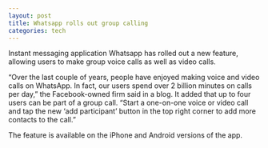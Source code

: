 ```yaml
---
layout: post
title: Whatsapp rolls out group calling
categories: tech
---
```

 
 Instant messaging application Whatsapp has rolled out a new feature, allowing users to make group voice calls as well as video calls.

“Over the last couple of years, people have enjoyed making voice and video calls on WhatsApp. In fact, our users spend over 2 billion minutes on calls per day,” the Facebook-owned firm said in a blog. It added that up to four users can be part of a group call. “Start a one-on-one voice or video call and tap the new ‘add participant’ button in the top right corner to add more contacts to the call.”

The feature is available on the iPhone and Android versions of the app.